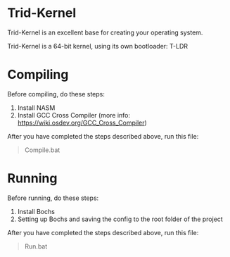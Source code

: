 # Trid-Kernel
Trid-Kernel is an excellent base for creating your operating system.

Trid-Kernel is a 64-bit kernel, using its own bootloader: T-LDR

# Compiling
Before compiling, do these steps:
1. Install NASM
2. Install GCC Cross Compiler (more info: https://wiki.osdev.org/GCC_Cross_Compiler)


After you have completed the steps described above, run this file:
> Compile.bat

# Running
Before running, do these steps:
1. Install Bochs
2. Setting up Bochs and saving the config to the root folder of the project

After you have completed the steps described above, run this file:
> Run.bat

